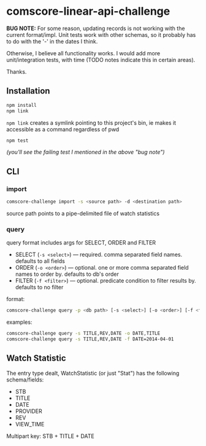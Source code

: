 # comscore-linear-api-challenge

**BUG NOTE:** For some reason, updating records is not working with the current format/impl. Unit tests work with other schemas, so it probably has to do with the '-' in the dates I think.

Otherwise, I believe all functionality works. I would add more unit/integration tests, with time (TODO notes indicate this in certain areas).

Thanks.

## Installation

```sh
npm install
npm link
```

`npm link` creates a symlink pointing to this project's bin, ie makes it accessible as a command regardless of pwd

```sh
npm test
```

_(you'll see the failing test I mentioned in the above "bug note")_

## CLI

### import

```sh
comscore-challenge import -s <source path> -d <destination path>
```

source path points to a pipe-delimited file of watch statistics

### query

query format includes args for SELECT, ORDER and FILTER

- SELECT (`-s <select>`) &mdash; required. comma separated field names. defaults to all fields
- ORDER (`-o <order>`) &mdash; optional. one or more comma separated field names to order by. defaults to db's order
- FILTER (`-f <filter>`) &mdash; optional. predicate condition to filter results by. defaults to no filter

format:

```sh
comscore-challenge query -p <db path> [-s <select>] [-o <order>] [-f <filter>]
```

examples:

```sh
comscore-challenge query -s TITLE,REV,DATE -o DATE,TITLE
comscore-challenge query -s TITLE,REV,DATE -f DATE=2014-04-01
```

## Watch Statistic

The entry type dealt, WatchStatistic (or just "Stat") has the following schema/fields:

- STB
- TITLE
- DATE
- PROVIDER
- REV
- VIEW_TIME

Multipart key: STB + TITLE + DATE
